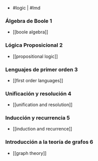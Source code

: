 - #logic | #lmd

### Álgebra de Boole 1
- [[boole algebra]]

### Lógica Proposicional 2
- [[propositional logic]]

### Lenguajes de primer orden 3
- [[first order languages]]

### Unificación y resolución 4
- [[unification and resolution]]

### Inducción y recurrencia 5
- [[induction and recurrence]]

### Introducción a la teoría de grafos 6
- [[graph theory]]